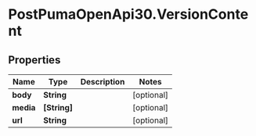 # PostPumaOpenApi30.VersionContent

## Properties

Name | Type | Description | Notes
------------ | ------------- | ------------- | -------------
**body** | **String** |  | [optional] 
**media** | **[String]** |  | [optional] 
**url** | **String** |  | [optional] 


